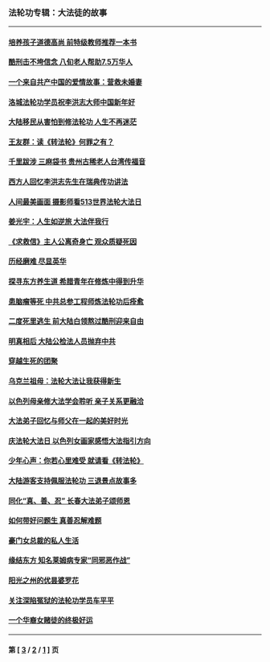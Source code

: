 ### 法轮功专辑：大法徒的故事
---
#### [培养孩子道德高尚 前特级教师推荐一本书](../../pages/nf1147481/n12938640.md?05170430) 
#### [酷刑击不垮信念 八旬老人帮助7.5万华人](../../pages/nf1147481/n12880712.md?05170430) 
#### [一个来自共产中国的爱情故事：营救未婚妻](../../pages/nf1147481/n12778386.md?05170430) 
#### [洛城法轮功学员祝李洪志大师中国新年好](../../pages/nf1147481/n12724685.md?05170430) 
#### [大陆移民从害怕到修法轮功 人生不再迷茫](../../pages/nf1147481/n12414325.md?05170430) 
#### [王友群：读《转法轮》何罪之有？](../../pages/nf1147481/n12408647.md?05170430) 
#### [千里跋涉 三麻袋书 贵州古稀老人台湾传福音](../../pages/nf1147481/n12198750.md?05170430) 
#### [西方人回忆李洪志先生在瑞典传功讲法](../../pages/nf1147481/n12099607.md?05170430) 
#### [人间最美画面 摄影师看513世界法轮大法日](../../pages/nf1147481/n12094118.md?05170430) 
#### [姜光宇：人生如逆旅 大法伴我行](../../pages/nf1147481/n12088664.md?05170430) 
#### [《求救信》主人公离奇身亡 观众质疑死因](../../pages/nf1147481/n11845215.md?05170430) 
#### [历经磨难 尽显英华](../../pages/nf1147481/n11723297.md?05170430) 
#### [探寻东方养生道 希腊青年在修炼中得到升华](../../pages/nf1147481/n11494502.md?05170430) 
#### [患脑瘤等死 中共总参工程师炼法轮功后痊愈](../../pages/nf1147481/n11466682.md?05170430) 
#### [二度死里逃生 前大陆白领熬过酷刑迎来自由](../../pages/nf1147481/n11368594.md?05170430) 
#### [明真相后 大陆公检法人员抛弃中共](../../pages/nf1147481/n11358618.md?05170430) 
#### [穿越生死的团聚](../../pages/nf1147481/n11258922.md?05170430) 
#### [乌克兰祖母：法轮大法让我获得新生](../../pages/nf1147481/n11269457.md?05170430) 
#### [以色列母亲修大法学会聆听 亲子关系更融洽](../../pages/nf1147481/n11268195.md?05170430) 
#### [大法弟子回忆与师父在一起的美好时光](../../pages/nf1147481/n11267759.md?05170430) 
#### [庆法轮大法日 以色列女画家感悟大法指引方向](../../pages/nf1147481/n11267735.md?05170430) 
#### [少年心声：你若心里难受 就请看《转法轮》](../../pages/nf1147481/n11267496.md?05170430) 
#### [大陆游客支持佩服法轮功 三退景点故事多](../../pages/nf1147481/n11267378.md?05170430) 
#### [同化“真、善、忍” 长春大法弟子颂师恩](../../pages/nf1147481/n11266497.md?05170430) 
#### [如何带好问题生 真善忍解难题](../../pages/nf1147481/n11243655.md?05170430) 
#### [豪门女总裁的私人生活](../../pages/nf1147481/n10127794.md?05170430) 
#### [缘结东方 知名莱姆病专家“同邪恶作战”](../../pages/nf1147481/n10682468.md?05170430) 
#### [阳光之州的优昙婆罗花](../../pages/nf1147481/n10546697.md?05170430) 
#### [关注深陷冤狱的法轮功学员车平平](../../pages/nf1147481/n10146883.md?05170430) 
#### [一个华裔女赌徒的终极好运](../../pages/nf1147481/n9147756.md?05170430) 

---
#### 第 [ [3](./3.md?05170430) / [2](./2.md?05170430) / [1](./1.md?05170430) ] 页
